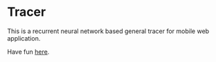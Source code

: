 # Tracer
This is a recurrent neural network based general tracer for mobile web application. 

Have fun [here](https://enhuiz.github.io/tracer/).